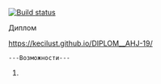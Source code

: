 [![Build status](https://ci.appveyor.com/api/projects/status/grioe9977k6h7hox?svg=true)](https://ci.appveyor.com/project/KeciLust/diplom-ahj-19)


Диплом

https://kecilust.github.io/DIPLOM__AHJ-19/


    ---Возможности---

 1.    



